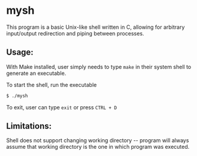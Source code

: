 # mysh

This program is a basic Unix-like shell written in C, allowing for arbitrary input/output redirection and piping between processes.

## Usage:
With Make installed, user simply needs to type `make` in their system shell to generate an executable. 

To start the shell, run the executable 
```bash
$ ./mysh
```

To exit, user can type `exit` or press `CTRL + D`

## Limitations:
Shell does not support changing working directory -- program will always assume that working directory is the one in which program was executed.